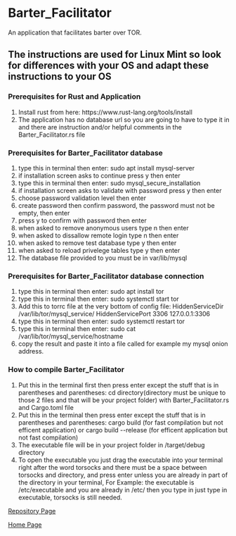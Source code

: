 # Barter_Facilitator
An application that facilitates barter over TOR.

<h2>The instructions are used for Linux Mint so look for differences with your OS and adapt these instructions to your OS</h2>

<h3>Prerequisites for Rust and Application</h3>
<ol>
  <li>Install rust from here: https://www.rust-lang.org/tools/install</li>
  <li>The application has no database url so you are going to have to type it in and there are instruction and/or helpful comments in the Barter_Facilitator.rs file</li>
</ol>

<h3>Prerequisites for Barter_Facilitator database</h3>
<ol>
  <li>type this in terminal then enter: sudo apt install mysql-server</li>
  <li>if installation screen asks to continue press y then enter</li>
  <li>type this in terminal then enter: sudo mysql_secure_installation</li>
  <li>if installation screen asks to validate with password press y then enter</li>
  <li>choose password validation level then enter</li>
  <li>create password then confirm password, the password must not be empty, then enter</li>
  <li>press y to confirm with password then enter</li>
  <li>when asked to remove anonymous users type n then enter</li>
  <li>when asked to dissallow remote login type n then enter</li>
  <li>when asked to remove test database type y then enter</li>
  <li>when asked to reload privelege tables type y then enter</li>
  <li>The database file provided to you must be in var/lib/mysql</li>
</ol>

<h3>Prerequisites for Barter_Facilitator database connection</h3>
<ol>
  <li>type this in terminal then enter: sudo apt install tor</li>
  <li>type this in terminal then enter: sudo systemctl start tor</li>
  <li>Add this to torrc file at the very bottom of config file: HiddenServiceDir /var/lib/tor/mysql_service/
HiddenServicePort 3306 127.0.0.1:3306
</li>
  <li>type this in terminal then enter: sudo systemctl restart tor</li>
  <li>type this in terminal then enter: sudo cat /var/lib/tor/mysql_service/hostname</li>
  <li>copy the result and paste it into a file called for example my mysql onion address.</li>
</ol>

<h3>How to compile Barter_Facilitator</h3>
<ol>
  <li>Put this in the terminal first then press enter except the stuff that is in parentheses and parentheses: cd directory(directory must be unique to those 2 files and that will be your project folder) with Barter_Facilitator.rs and Cargo.toml file</li>
  <li>Put this in the terminal then press enter except the stuff that is in parentheses and parentheses: cargo build (for fast compilation but not efficent application) or cargo build --release (for efficent application but not fast compilation)</li>
  <li>The executable file will be in your project folder in /target/debug directory</li>
  <li>To open the executable you just drag the executable into your terminal right after the word torsocks and there must be a space between torsocks and directory, and press enter unless you are already in part of the directory in your terminal, For Example: the executable is /etc/executable and you are already in /etc/ then you type in just type in executable, torsocks is still needed.</li>
</ol>

<a href="https://github.com/Daniel-Hanrahan-Tools-and-Games/Barter_Facilitator">Repository Page</a>

<a href="https://daniel-hanrahan-tools-and-games.github.io/">Home Page</a>
